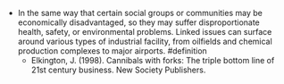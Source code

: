 - In the same way that certain social groups or communities may be economically disadvantaged, so they may suffer disproportionate health, safety, or environmental problems. Linked issues can surface around various types of industrial facility, from oilfields and chemical production complexes to major airports. #definition
	- Elkington, J. (1998). Cannibals with forks: The triple bottom line of 21st century business. New Society Publishers.